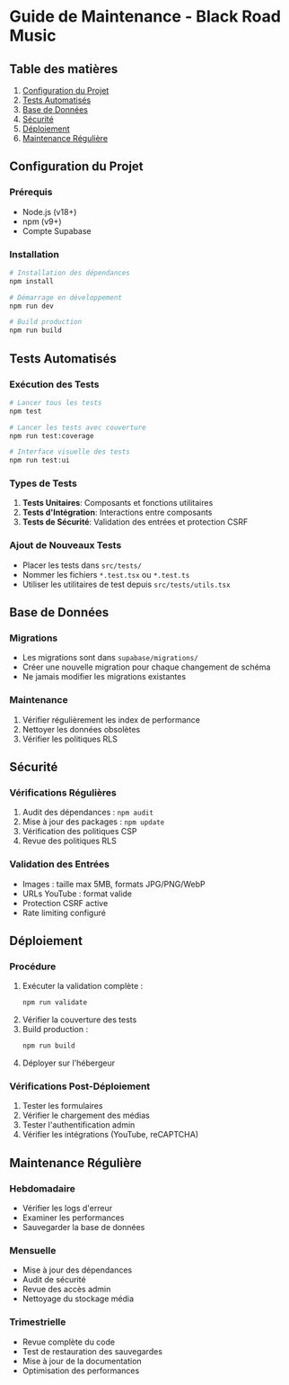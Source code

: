 # Guide de Maintenance - Black Road Music

## Table des matières
1. [Configuration du Projet](#configuration-du-projet)
2. [Tests Automatisés](#tests-automatisés)
3. [Base de Données](#base-de-données)
4. [Sécurité](#sécurité)
5. [Déploiement](#déploiement)
6. [Maintenance Régulière](#maintenance-régulière)

## Configuration du Projet

### Prérequis
- Node.js (v18+)
- npm (v9+)
- Compte Supabase

### Installation
```bash
# Installation des dépendances
npm install

# Démarrage en développement
npm run dev

# Build production
npm run build
```

## Tests Automatisés

### Exécution des Tests
```bash
# Lancer tous les tests
npm test

# Lancer les tests avec couverture
npm run test:coverage

# Interface visuelle des tests
npm run test:ui
```

### Types de Tests
1. **Tests Unitaires**: Composants et fonctions utilitaires
2. **Tests d'Intégration**: Interactions entre composants
3. **Tests de Sécurité**: Validation des entrées et protection CSRF

### Ajout de Nouveaux Tests
- Placer les tests dans `src/tests/`
- Nommer les fichiers `*.test.tsx` ou `*.test.ts`
- Utiliser les utilitaires de test depuis `src/tests/utils.tsx`

## Base de Données

### Migrations
- Les migrations sont dans `supabase/migrations/`
- Créer une nouvelle migration pour chaque changement de schéma
- Ne jamais modifier les migrations existantes

### Maintenance
1. Vérifier régulièrement les index de performance
2. Nettoyer les données obsolètes
3. Vérifier les politiques RLS

## Sécurité

### Vérifications Régulières
1. Audit des dépendances : `npm audit`
2. Mise à jour des packages : `npm update`
3. Vérification des politiques CSP
4. Revue des politiques RLS

### Validation des Entrées
- Images : taille max 5MB, formats JPG/PNG/WebP
- URLs YouTube : format valide
- Protection CSRF active
- Rate limiting configuré

## Déploiement

### Procédure
1. Exécuter la validation complète :
   ```bash
   npm run validate
   ```
2. Vérifier la couverture des tests
3. Build production :
   ```bash
   npm run build
   ```
4. Déployer sur l'hébergeur

### Vérifications Post-Déploiement
1. Tester les formulaires
2. Vérifier le chargement des médias
3. Tester l'authentification admin
4. Vérifier les intégrations (YouTube, reCAPTCHA)

## Maintenance Régulière

### Hebdomadaire
- Vérifier les logs d'erreur
- Examiner les performances
- Sauvegarder la base de données

### Mensuelle
- Mise à jour des dépendances
- Audit de sécurité
- Revue des accès admin
- Nettoyage du stockage média

### Trimestrielle
- Revue complète du code
- Test de restauration des sauvegardes
- Mise à jour de la documentation
- Optimisation des performances